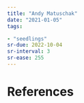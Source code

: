 ```yaml
---
title: "Andy Matuschak"
date: "2021-01-05"
tags:

- "seedlings"
sr-due: 2022-10-04
sr-interval: 3
sr-ease: 255
---
```




# References

